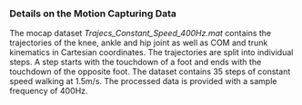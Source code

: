### Details on the Motion Capturing Data

The mocap dataset *Trajecs_Constant_Speed_400Hz.mat* contains the trajectories of the knee, ankle and hip joint as well as COM and trunk kinematics in Cartesian coordinates. The trajectories are split into individual steps. A step starts with the touchdown of a foot and ends with the touchdown of the opposite foot. The dataset contains 35 steps of constant speed walking at 1.5m/s. The processed data is provided with a sample frequency of 400Hz. 

